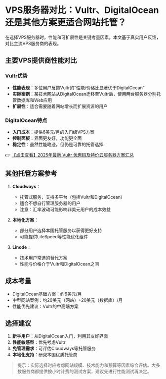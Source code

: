 # VPS服务器对比：Vultr、DigitalOcean 还是其他方案更适合网站托管？

在选择VPS服务器时，性能和可扩展性是关键考量因素。本文基于真实用户反馈，对比主流VPS服务商的表现。

## 主要VPS提供商性能对比

### Vultr优势
- **性能表现**：多位用户反馈Vultr的"性能/价格比显著优于DigitalOcean"
- **实际案例**：某技术网站从DigitalOcean迁移至Vultr后，使用两台服务器分别托管数据库和Web应用
- **扩展性**：适合需要随着网站增长而扩展资源的用户

### DigitalOcean特点
- **入门成本**：提供6美元/月的入门级VPS方案
- **控制面板**：界面更友好，功能更全面
- **稳定性**：虽然性能略逊，但仍是可靠的托管选择

👉 [【点击查看】2025年最新 Vultr 优惠码及特价云服务器方案汇总](https://bit.ly/VuLtr)

## 其他托管方案参考

1. **Cloudways**：
   - 托管式服务，支持多平台（包括Vultr和DigitalOcean）
   - 适合不想自行管理服务器的用户
   - 注意：汇率波动可能影响非美元用户的成本效益

2. **本地化方案**：
   - 部分用户选择本国托管服务以获得更好支持
   - 可能提供LiteSpeed等性能优化组件

3. **Linode**：
   - 技术用户常选的替代方案
   - 性能与价格介于Vultr和DigitalOcean之间

## 成本考量
- DigitalOcean基础方案：约6美元/月
- 中型网站案例：约20美元（网站）+20美元（数据库）/月
- 性能优先建议：Vultr的中高端方案

## 选择建议
1. **新手用户**：从DigitalOcean入门，利用其友好界面
2. **性能敏感型**：优先考虑Vultr
3. **免管理需求**：可评估Cloudways等托管服务
4. **本地化支持**：研究本国优质托管商

> 提示：实际选择时应考虑网站规模、技术能力和预算等因素综合评估。大多数服务商都提供按小时计费的测试方案，建议先进行性能测试再决定。